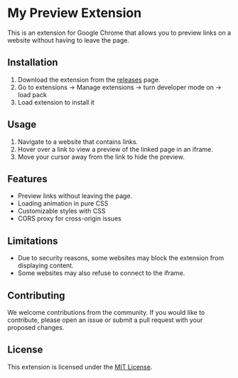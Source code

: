 # My Preview Extension

This is an extension for Google Chrome that allows you to preview links on a website without having to leave the page.

## Installation

1. Download the extension from the [releases](https://github.com/ipriyam26/preview/releases) page.
2. Go to extensions -> Manage extensions -> turn developer mode on -> load pack
3. Load extension to install it

## Usage

1. Navigate to a website that contains links.
2. Hover over a link to view a preview of the linked page in an iframe.
3. Move your cursor away from the link to hide the preview.

## Features

- Preview links without leaving the page.
- Loading animation in pure CSS
- Customizable styles with CSS
- CORS proxy for cross-origin issues

## Limitations

- Due to security reasons, some websites may block the extension from displaying content.
- Some websites may also refuse to connect to the iframe.

## Contributing

We welcome contributions from the community. If you would like to contribute, please open an issue or submit a pull request with your proposed changes.

## License

This extension is licensed under the [MIT License](LICENSE).
